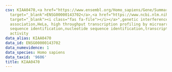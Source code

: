 ```yaml
---
csv: KIAA0470,<a href="https://www.ensembl.org/Homo_sapiens/Gene/Summary?db=core;g=ENSG00000143702"
  target="_blank">ENSG00000143702</a>,<a href="https://www.ncbi.nlm.nih.gov/pubmed/17216044"
  target="_blank"><i class="fas fa-file"></i></a>",genetic interference,functional
  association,HeLa, high throughput transcription profiling by microarray,nucleotide
  sequence identification,nucleotide sequence identification,transcriptional regulation,down-regulates
  activity
data_alias: KIAA0470
data_id: ENSG00000143702
data_numevidence: 1
data_species: Homo sapiens
data_taxid: '9606'
title: KIAA0470
---
```

